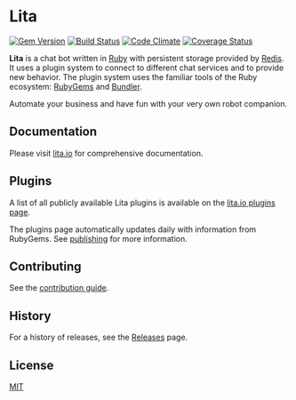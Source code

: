# Lita

[![Gem Version](https://badge.fury.io/rb/lita.svg)](http://badge.fury.io/rb/lita)
[![Build Status](https://travis-ci.org/litaio/lita.svg?branch=master)](https://travis-ci.org/litaio/lita/)
[![Code Climate](https://codeclimate.com/github/jimmycuadra/lita.svg)](https://codeclimate.com/github/jimmycuadra/lita)
[![Coverage Status](https://coveralls.io/repos/jimmycuadra/lita/badge.svg)](https://coveralls.io/r/jimmycuadra/lita)

**Lita** is a chat bot written in [Ruby](https://www.ruby-lang.org/) with persistent storage provided by [Redis](http://redis.io/). It uses a plugin system to connect to different chat services and to provide new behavior. The plugin system uses the familiar tools of the Ruby ecosystem: [RubyGems](https://rubygems.org/) and [Bundler](http://gembundler.com/).

Automate your business and have fun with your very own robot companion.

## Documentation

Please visit [lita.io](https://www.lita.io/) for comprehensive documentation.

## Plugins

A list of all publicly available Lita plugins is available on the [lita.io plugins page](https://www.lita.io/plugins).

The plugins page automatically updates daily with information from RubyGems. See [publishing](https://www.lita.io/plugin-authoring#publishing) for more information.

## Contributing

See the [contribution guide](https://github.com/jimmycuadra/lita/blob/master/CONTRIBUTING.md).

## History

For a history of releases, see the [Releases](https://github.com/jimmycuadra/lita/releases) page.

## License

[MIT](http://opensource.org/licenses/MIT)
